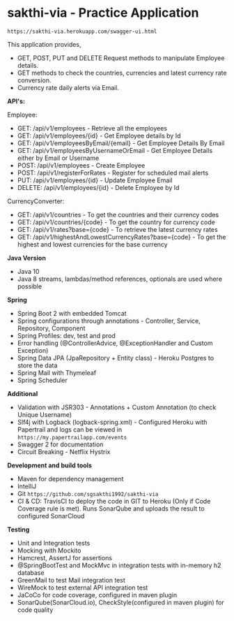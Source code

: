 # sakthi-via - Practice Application

`https://sakthi-via.herokuapp.com/swagger-ui.html`

This application provides,
* GET, POST, PUT and DELETE Request methods to manipulate Employee details.
* GET methods to check the countries, currencies and latest currency rate conversion.
* Currency rate daily alerts via Email.

**API's:**

Employee:
* GET: /api/v1/employees - Retrieve all the employees
* GET: /api/v1/employees/{id} - Get Employee details by Id
* GET: /api/v1/employeesByEmail/{email} - Get Employee Details By Email
* GET: /api/v1/employeesByUsernameOrEmail - Get Employee Details either by Email or Username
* POST: /api/v1/employees - Create Employee
* POST: /api/v1/registerForRates - Register for scheduled mail alerts
* PUT: /api/v1/employees/{id} - Update Employee Email
* DELETE: /api/v1/employees/{id} - Delete Employee by Id

CurrencyConverter:
* GET: /api/v1/countries - To get the countries and their currency codes
* GET: /api/v1/countries/{code} - To get the country for currency code
* GET: /api/v1/rates?base={code} - To retrieve the latest currency rates
* GET: /api/v1/highestAndLowestCurrencyRates?base={code} - To get the highest and lowest currencies for the base currency

**Java Version**
* Java 10
* Java 8 streams, lambdas/method references, optionals are used where possible

**Spring**
* Spring Boot 2 with embedded Tomcat
* Spring configurations through annotations - Controller, Service, Repository, Component
* Spring Profiles: dev, test and prod
* Error handling (@ControllerAdvice, @ExceptionHandler and Custom Exception)
* Spring Data JPA (JpaRepository + Entity class) - Heroku Postgres to store the data
* Spring Mail with Thymeleaf
* Spring Scheduler

**Additional**
* Validation with JSR303 - Annotations + Custom Annotation (to check Unique Username)
* Slf4j with Logback (logback-spring.xml) - Configured Heroku with Papertrail and logs can be viewed in `https://my.papertrailapp.com/events` 
* Swagger 2 for documentation
* Circuit Breaking - Netflix Hystrix

**Development and build tools**
* Maven for dependency management
* IntelliJ
* Git `https://github.com/sgsakthi1992/sakthi-via`
* CI & CD: TravisCI to deploy the code in GIT to Heroku (Only if Code Coverage rule is met). Runs SonarQube and uploads the result to configured SonarCloud

**Testing**
* Unit and Integration tests
* Mocking with Mockito
* Hamcrest, AssertJ for assertions
* @SpringBootTest and MockMvc in integration tests with in-memory h2 database
* GreenMail to test Mail integration test
* WireMock to test external API integration test
* JaCoCo for code coverage, configured in maven plugin
* SonarQube(SonarCloud.io), CheckStyle(configured in maven plugin) for code quality


